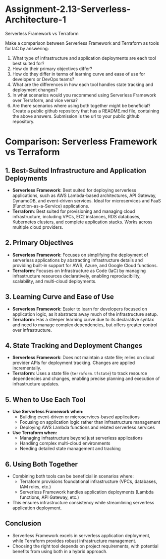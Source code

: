 # Assignment-2.13-Serverless-Architecture-1
Serverless Framework vs Terraform

Make a comparison between Serverless Framework and Terraform as tools for IaC by answering:
1. What type of infrastructure and application deployments are each tool best suited for?
2. How do their primary objectives differ?
3. How do they differ in terms of learning curve and ease of use for developers or DevOps teams?
4. What are the differences in how each tool handles state tracking and deployment changes?
5. In what scenarios would you recommend using Serverless Framework over Terraform, and vice versa?
6. Are there scenarios where using both together might be beneficial?
Create a public github repository that has a README.md file, containing the above answers.
Submission is the url to your public github repository.

# Comparison: Serverless Framework vs Terraform

## 1. Best-Suited Infrastructure and Application Deployments
- **Serverless Framework**: Best suited for deploying serverless applications, such as AWS Lambda-based architectures, API Gateway, DynamoDB, and event-driven services. Ideal for microservices and FaaS (Function-as-a-Service) applications.
- **Terraform**: Best suited for provisioning and managing cloud infrastructure, including VPCs, EC2 instances, RDS databases, Kubernetes clusters, and complete application stacks. Works across multiple cloud providers.

## 2. Primary Objectives
- **Serverless Framework**: Focuses on simplifying the deployment of serverless applications by abstracting infrastructure details and providing built-in support for AWS, Azure, and Google Cloud functions.
- **Terraform**: Focuses on Infrastructure as Code (IaC) by managing infrastructure resources declaratively, enabling reproducibility, scalability, and multi-cloud deployments.

## 3. Learning Curve and Ease of Use
- **Serverless Framework**: Easier to learn for developers focused on application logic, as it abstracts away much of the infrastructure setup.
- **Terraform**: Has a steeper learning curve due to its declarative syntax and need to manage complex dependencies, but offers greater control over infrastructure.

## 4. State Tracking and Deployment Changes
- **Serverless Framework**: Does not maintain a state file; relies on cloud provider APIs for deployment tracking. Changes are applied incrementally.
- **Terraform**: Uses a state file (`terraform.tfstate`) to track resource dependencies and changes, enabling precise planning and execution of infrastructure updates.

## 5. When to Use Each Tool
- **Use Serverless Framework when:**
  - Building event-driven or microservices-based applications
  - Focusing on application logic rather than infrastructure management
  - Deploying AWS Lambda functions and related serverless services
- **Use Terraform when:**
  - Managing infrastructure beyond just serverless applications
  - Handling complex multi-cloud environments
  - Needing detailed state management and tracking

## 6. Using Both Together
- Combining both tools can be beneficial in scenarios where:
  - Terraform provisions foundational infrastructure (VPCs, databases, IAM roles, etc.)
  - Serverless Framework handles application deployments (Lambda functions, API Gateway, etc.)
- This ensures infrastructure consistency while streamlining serverless application deployment.

## Conclusion
- Serverless Framework excels in serverless application deployment, while Terraform provides robust infrastructure management.
- Choosing the right tool depends on project requirements, with potential benefits from using both in a hybrid approach.
